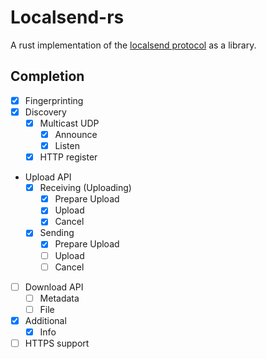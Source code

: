 # Localsend-rs

A rust implementation of the [localsend protocol](https://github.com/localsend/protocol/blob/main/README.md#4-file-transfer-http-aka-upload-api) as a library.

## Completion
- [x] Fingerprinting
- [x] Discovery
  - [x] Multicast UDP
    - [x] Announce
    - [x] Listen
  - [x] HTTP register
- Upload API
  - [x] Receiving (Uploading)
    - [x] Prepare Upload
    - [x] Upload
    - [x] Cancel
  - [x] Sending
    - [x] Prepare Upload
    - [ ] Upload
    - [ ] Cancel
- [ ] Download API
  - [ ] Metadata
  - [ ] File
- [x] Additional
  - [x] Info
- [ ] HTTPS support
